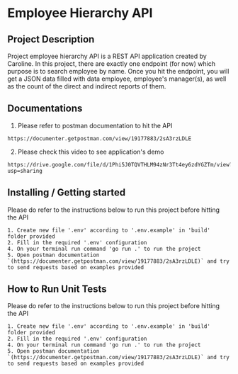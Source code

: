 # Employee Hierarchy API

## Project Description

Project employee hierarchy API is a REST API application created by Caroline. In this project, there are exactly one endpoint (for now) which purpose is to search employee by name. Once you hit the endpoint, you will get a JSON data filled with data employee, employee's manager(s), as well as the count of the direct and indirect reports of them.


## Documentations

1. Please refer to postman documentation to hit the API

```shell
https://documenter.getpostman.com/view/19177883/2sA3rzLDLE
```

2. Please check this video to see application's demo

```shell
https://drive.google.com/file/d/1Phi5J0TQVTHLM94zNr3Tt4ey6zdYGZTm/view?usp=sharing
```

## Installing / Getting started

Please do refer to the instructions below to run this project before hitting the API

```shell
1. Create new file '.env' according to '.env.example' in 'build' folder provided
2. Fill in the required '.env' configuration
4. On your terminal run command 'go run .' to run the project
5. Open postman documentation `(https://documenter.getpostman.com/view/19177883/2sA3rzLDLE)` and try to send requests based on examples provided
```

## How to Run Unit Tests

Please do refer to the instructions below to run this project before hitting the API

```shell
1. Create new file '.env' according to '.env.example' in 'build' folder provided
2. Fill in the required '.env' configuration
4. On your terminal run command 'go run .' to run the project
5. Open postman documentation `(https://documenter.getpostman.com/view/19177883/2sA3rzLDLE)` and try to send requests based on examples provided
```

